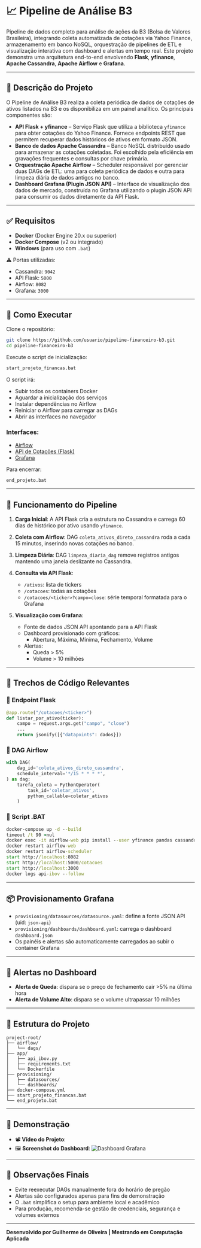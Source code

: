 # 📈 Pipeline de Análise B3

Pipeline de dados completo para análise de ações da B3 (Bolsa de Valores Brasileira), integrando coleta automatizada de cotações via Yahoo Finance, armazenamento em banco NoSQL, orquestração de pipelines de ETL e visualização interativa com dashboard e alertas em tempo real. Este projeto demonstra uma arquitetura end-to-end envolvendo **Flask**, **yfinance**, **Apache Cassandra**, **Apache Airflow** e **Grafana**.

---

## 🧩 Descrição do Projeto

O Pipeline de Análise B3 realiza a coleta periódica de dados de cotações de ativos listados na B3 e os disponibiliza em um painel analítico. Os principais componentes são:

- **API Flask + yfinance** – Serviço Flask que utiliza a biblioteca `yfinance` para obter cotações do Yahoo Finance. Fornece endpoints REST que permitem recuperar dados históricos de ativos em formato JSON.
- **Banco de dados Apache Cassandra** – Banco NoSQL distribuído usado para armazenar as cotações coletadas. Foi escolhido pela eficiência em gravações frequentes e consultas por chave primária.
- **Orquestração Apache Airflow** – Scheduler responsável por gerenciar duas DAGs de ETL: uma para coleta periódica de dados e outra para limpeza diária de dados antigos no banco.
- **Dashboard Grafana (Plugin JSON API)** – Interface de visualização dos dados de mercado, construída no Grafana utilizando o plugin JSON API para consumir os dados diretamente da API Flask.

---

## ✅ Requisitos

- **Docker** (Docker Engine 20.x ou superior)
- **Docker Compose** (v2 ou integrado)
- **Windows** (para uso com `.bat`)

⚠️ Portas utilizadas:
- Cassandra: `9042`
- API Flask: `5000`
- Airflow: `8082`
- Grafana: `3000`

---

## 🚀 Como Executar

Clone o repositório:

```bash
git clone https://github.com/usuario/pipeline-financeiro-b3.git
cd pipeline-financeiro-b3
```

Execute o script de inicialização:

```bash
start_projeto_financas.bat
```

O script irá:
- Subir todos os containers Docker
- Aguardar a inicialização dos serviços
- Instalar dependências no Airflow
- Reiniciar o Airflow para carregar as DAGs
- Abrir as interfaces no navegador

### Interfaces:
- [Airflow](http://localhost:8082)
- [API de Cotações (Flask)](http://localhost:5000/cotacoes)
- [Grafana](http://localhost:3000)

Para encerrar:

```bash
end_projeto.bat
```

---

## 🧠 Funcionamento do Pipeline

1. **Carga Inicial**: A API Flask cria a estrutura no Cassandra e carrega 60 dias de histórico por ativo usando `yfinance`.
2. **Coleta com Airflow**: DAG `coleta_ativos_direto_cassandra` roda a cada 15 minutos, inserindo novas cotações no banco.
3. **Limpeza Diária**: DAG `limpeza_diaria_dag` remove registros antigos mantendo uma janela deslizante no Cassandra.
4. **Consulta via API Flask**:
    - `/ativos`: lista de tickers
    - `/cotacoes`: todas as cotações
    - `/cotacoes/<ticker>?campo=close`: série temporal formatada para o Grafana

5. **Visualização com Grafana**:
    - Fonte de dados JSON API apontando para a API Flask
    - Dashboard provisionado com gráficos:
        - Abertura, Máxima, Mínima, Fechamento, Volume
    - Alertas:
        - Queda > 5%
        - Volume > 10 milhões

---

## 🧪 Trechos de Código Relevantes

### 🔹 Endpoint Flask
```python
@app.route("/cotacoes/<ticker>")
def listar_por_ativo(ticker):
    campo = request.args.get("campo", "close")
    ...
    return jsonify([{"datapoints": dados}])
```

### 🔹 DAG Airflow
```python
with DAG(
    dag_id='coleta_ativos_direto_cassandra',
    schedule_interval='*/15 * * * *',
) as dag:
    tarefa_coleta = PythonOperator(
        task_id='coletar_ativos',
        python_callable=coletar_ativos
    )
```

### 🔹 Script .BAT
```bat
docker-compose up -d --build
timeout /t 90 >nul
docker exec -it airflow-web pip install --user yfinance pandas cassandra-driver
docker restart airflow-web
docker restart airflow-scheduler
start http://localhost:8082
start http://localhost:5000/cotacoes
start http://localhost:3000
docker logs api-ibov --follow
```

---

## 📦 Provisionamento Grafana

- `provisioning/datasources/datasource.yaml`: define a fonte JSON API (uid: `json-api`)
- `provisioning/dashboards/dashboard.yaml`: carrega o dashboard `dashboard.json`
- Os painéis e alertas são automaticamente carregados ao subir o container Grafana

---

## 🔔 Alertas no Dashboard

- **Alerta de Queda**: dispara se o preço de fechamento cair >5% na última hora
- **Alerta de Volume Alto**: dispara se o volume ultrapassar 10 milhões

---

## 📁 Estrutura do Projeto

```plaintext
project-root/
├── airflow/
│   └── dags/
├── app/
│   ├── api_ibov.py
│   ├── requirements.txt
│   └── Dockerfile
├── provisioning/
│   ├── datasources/
│   └── dashboards/
├── docker-compose.yml
├── start_projeto_financas.bat
└── end_projeto.bat
```

---

## 🎥 Demonstração

- 📽️ **Vídeo do Projeto**: 
- 🖼️ **Screenshot do Dashboard**: ![Dashboard Grafana](https://i.imgur.com/xdc5A7U.png)

---

## 🧼 Observações Finais

- Evite reexecutar DAGs manualmente fora do horário de pregão
- Alertas são configurados apenas para fins de demonstração
- O `.bat` simplifica o setup para ambiente local e acadêmico
- Para produção, recomenda-se gestão de credenciais, segurança e volumes externos

---

**Desenvolvido por Guilherme de Oliveira | Mestrando em Computação Aplicada**
